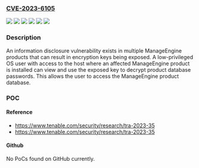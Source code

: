 ### [CVE-2023-6105](https://cve.mitre.org/cgi-bin/cvename.cgi?name=CVE-2023-6105)
![](https://img.shields.io/static/v1?label=Product&message=Access%20Manager%20Plus&color=blue)
![](https://img.shields.io/static/v1?label=Product&message=Asset%20Explorer&color=blue)
![](https://img.shields.io/static/v1?label=Product&message=Service%20Desk%20Plus&color=blue)
![](https://img.shields.io/static/v1?label=Version&message=0%3C%2014304%20&color=brighgreen)
![](https://img.shields.io/static/v1?label=Version&message=0%3C%207004%20&color=brighgreen)
![](https://img.shields.io/static/v1?label=Vulnerability&message=CWE-200%20Exposure%20of%20Sensitive%20Information%20to%20an%20Unauthorized%20Actor&color=brighgreen)

### Description

An information disclosure vulnerability exists in multiple ManageEngine products that can result in encryption keys being exposed. A low-privileged OS user with access to the host where an affected ManageEngine product is installed can view and use the exposed key to decrypt product database passwords. This allows the user to access the ManageEngine product database.

### POC

#### Reference
- https://www.tenable.com/security/research/tra-2023-35
- https://www.tenable.com/security/research/tra-2023-35

#### Github
No PoCs found on GitHub currently.

